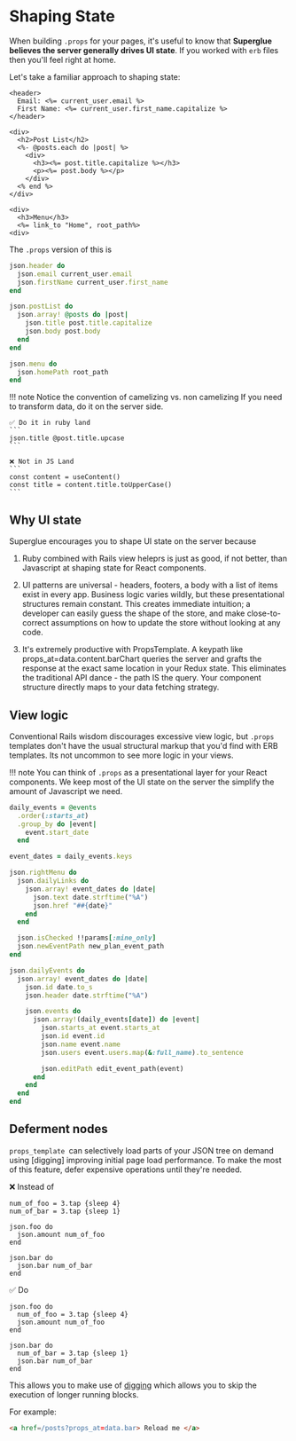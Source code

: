# Shaping State

When building `.props` for your pages, it's useful to know that __Superglue
believes the server generally drives UI state__. If you worked with `erb`
files then you'll feel right at home. 

Let's take a familiar approach to shaping state:

```erb
<header>
  Email: <%= current_user.email %>
  First Name: <%= current_user.first_name.capitalize %> 
</header>

<div>
  <h2>Post List</h2>
  <%- @posts.each do |post| %>
    <div>
      <h3><%= post.title.capitalize %></h3>
      <p><%= post.body %></p>
    </div>
  <% end %>
</div>

<div>
  <h3>Menu</h3>
  <%= link_to "Home", root_path%>
<div>
```

The `.props` version of this is

```ruby
json.header do
  json.email current_user.email
  json.firstName current_user.first_name
end

json.postList do
  json.array! @posts do |post|
    json.title post.title.capitalize
    json.body post.body
  end
end

json.menu do 
  json.homePath root_path
end
```
!!! note
    Notice the convention of camelizing vs. non camelizing If you need to
    transform data, do it on the server side.

    
    ✅ Do it in ruby land
    ```
    json.title @post.title.upcase
    ```
    
    ❌ Not in JS Land
    ```
    const content = useContent()
    const title = content.title.toUpperCase()
    ```

## Why UI state

Superglue encourages you to shape UI state on the server because

1. Ruby combined with Rails view heleprs is just as good, if not better, than Javascript at shaping state for React components. 

2. UI patterns are universal - headers, footers, a body with a list of items exist in every app. Business logic varies wildly, but these presentational structures remain constant. This creates immediate intuition; a developer can easily guess the shape of the store, and make close-to-correct assumptions on how to update the store without looking at any code.

3. It's extremely productive with PropsTemplate. A keypath like props_at=data.content.barChart queries the server and grafts the response at the exact same location in your Redux state. This eliminates the traditional API dance - the path IS the query. Your component structure directly maps to your data fetching strategy. 

## View logic

Conventional Rails wisdom discourages excessive view logic, but `.props` templates don't have the usual structural markup that you'd find with ERB templates. Its not uncommon to see more logic in your views.

!!! note
    You can think of `.props` as a presentational layer for your React components. We keep most of the UI state on the server the simplify the amount of Javascript we need.

```ruby
daily_events = @events
  .order(:starts_at)
  .group_by do |event|
    event.start_date
  end

event_dates = daily_events.keys

json.rightMenu do
  json.dailyLinks do
    json.array! event_dates do |date|
      json.text date.strftime("%A")
      json.href "##{date}"
    end
  end

  json.isChecked !!params[:mine_only]
  json.newEventPath new_plan_event_path
end

json.dailyEvents do
  json.array! event_dates do |date|
    json.id date.to_s
    json.header date.strftime("%A")

    json.events do
      json.array!(daily_events[date]) do |event|
        json.starts_at event.starts_at
        json.id event.id
        json.name event.name
        json.users event.users.map(&:full_name).to_sentence

        json.editPath edit_event_path(event)
      end
    end
  end
end
```

## Deferment nodes

`props_template `can selectively load parts of your JSON tree on demand using [digging] improving initial page load performance. To make the most of this feature, defer expensive operations until they're needed.

❌ Instead of

```
num_of_foo = 3.tap {sleep 4}
num_of_bar = 3.tap {sleep 1}

json.foo do
  json.amount num_of_foo
end

json.bar do
  json.bar num_of_bar
end
```

✅ Do

```
json.foo do
  num_of_foo = 3.tap {sleep 4}
  json.amount num_of_foo
end

json.bar do
  num_of_bar = 3.tap {sleep 1}
  json.bar num_of_bar
end
```

This allows you to make use of [digging](./digging.md) which allows you to skip
the execution of longer running blocks. 

For example: 

```html
<a href=/posts?props_at=data.bar> Reload me </a>
```